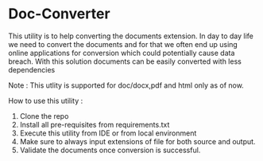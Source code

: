 # Doc-Converter
This utility is to help converting the documents extension. In day to day life we need to convert the documents and for that we often end up using online applications for conversion which could potentially cause data breach. 
With this solution documents can be easily converted with less dependencies

Note : This utlity is supported for doc/docx,pdf and html only as of now.

How to use this utility :
1. Clone the repo
2. Install all pre-requisites from requirements.txt
3. Execute this utility from IDE or from local environment
4. Make sure to always input extensions of file for both source and output.
5. Validate the documents once conversion is successful.
